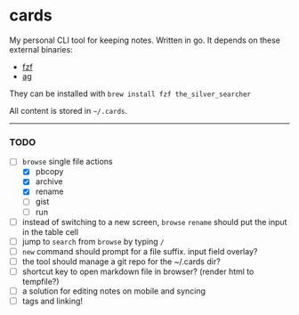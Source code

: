 # cards

My personal CLI tool for keeping notes. Written in go. It depends on these external binaries:

* [fzf](https://github.com/junegunn/fzf)
* [ag](https://github.com/ggreer/the_silver_searcher)

They can be installed with `brew install fzf the_silver_searcher`

All content is stored in `~/.cards`.

---

### TODO

- [ ] `browse` single file actions 
    - [x] pbcopy
    - [x] archive
    - [x] rename
    - [ ] gist
    - [ ] run
- [ ] instead of switching to a new screen, `browse` `rename` should put the input in the table cell
- [ ] jump to `search` from `browse` by typing `/`
- [ ] `new` command should prompt for a file suffix. input field overlay?
- [ ] the tool should manage a git repo for the ~/.cards dir?
- [ ] shortcut key to open markdown file in browser? (render html to tempfile?)
- [ ] a solution for editing notes on mobile and syncing
- [ ] tags and linking!
